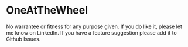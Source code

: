 # OneAtTheWheel

No warrantee or fitness for any purpose given. If you do like it, please let me know on LinkedIn. If you have a feature suggestion please
add it to Github Issues.
